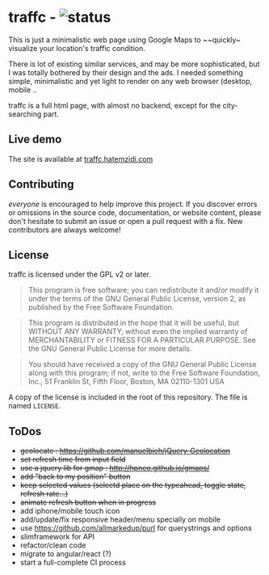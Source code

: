 # traffc - ![status](https://img.shields.io/codeship/e90f5b40-c196-0132-3cad-3eb2295b72b3/master.svg)

This is just a minimalistic web page using Google Maps to ~~quickly~ visualize your location's traffic condition.

There is lot of existing similar services, and may be more sophisticated, but I was totally bothered by their design and the ads.
I needed something simple, minimalistic and yet light to render on any web browser (desktop, mobile ..

traffc is a full html page, with almost no backend, except for the city-searching part.


## Live demo
The site is available at [traffc.hatemzidi.com](http://traffc.hatemzidi.com/)


## Contributing

_everyone_ is encouraged to help improve this project.
If you discover errors or omissions in the source code, documentation, or website content, please don't hesitate to submit an issue or open a pull request with a fix.
New contributors are always welcome!

## License

traffc is licensed under the GPL v2 or later.

> This program is free software; you can redistribute it and/or modify it under the terms of the GNU General Public License, version 2, as published by the Free Software Foundation.

> This program is distributed in the hope that it will be useful, but WITHOUT ANY WARRANTY; without even the implied warranty of MERCHANTABILITY or FITNESS FOR A PARTICULAR PURPOSE. See the GNU General Public License for more details.

> You should have received a copy of the GNU General Public License along with this program; if not, write to the Free Software Foundation, Inc., 51 Franklin St, Fifth Floor, Boston, MA 02110-1301 USA

A copy of the license is included in the root of this repository. The file is named `LICENSE`.

## ToDos
- ~~geolocate : https://github.com/manuelbieh/jQuery-Geolocation~~
- ~~set refresh time from input field~~
- ~~use a jquery lib for gmap : http://hpneo.github.io/gmaps/~~
- ~~add "back to my position" button~~
- ~~keep selected values (selectd place on the typeahead, toggle state, refresh rate...)~~
- ~~animate refresh button when in progress~~
- add iphone/mobile touch icon
- add/update/fix responsive header/menu specially on mobile
- use https://github.com/allmarkedup/purl for querystrings and options
- slimframework for API
- refactor/clean code
- migrate to angular/react (?)
- start a full-complete CI process
